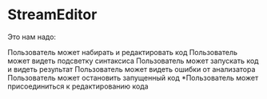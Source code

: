 # StreamEditor

Это нам надо:

Пользователь может набирать и редактировать код
Пользователь может видеть подсветку синтаксиса
Пользователь может запускать код и видеть результат
Пользователь может видеть ошибки от анализатора
Пользователь может остановить запущенный код
*Пользователь может присоединиться к редактированию кода
